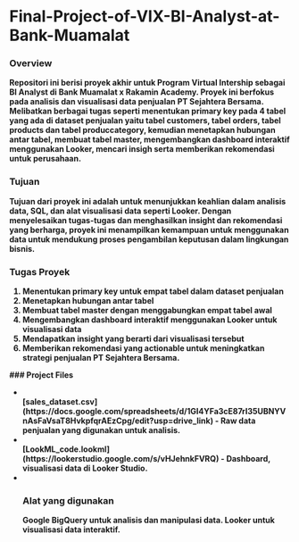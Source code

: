# Final-Project-of-VIX-BI-Analyst-at-Bank-Muamalat

### Overview<b>
Repositori ini berisi proyek akhir untuk Program Virtual Intership sebagai BI Analyst di Bank Muamalat x Rakamin Academy. Proyek ini berfokus pada analisis dan visualisasi data penjualan PT Sejahtera Bersama. Melibatkan berbagai tugas seperti menentukan primary key pada 4 tabel yang ada di dataset penjualan yaitu tabel customers, tabel orders, tabel products dan tabel produccategory, kemudian menetapkan hubungan antar tabel, membuat tabel master, mengembangkan dashboard interaktif menggunakan Looker, mencari insigh serta memberikan rekomendasi untuk perusahaan.<b>
<b>
### Tujuan<b>
Tujuan dari proyek ini adalah untuk menunjukkan keahlian dalam analisis data, SQL, dan alat visualisasi data seperti Looker. Dengan menyelesaikan tugas-tugas dan menghasilkan insight dan rekomendasi yang berharga, proyek ini menampilkan kemampuan untuk menggunakan data untuk mendukung proses pengambilan keputusan dalam lingkungan bisnis.<b>
<b>
### Tugas Proyek<b>
1. Menentukan primary key untuk empat tabel dalam dataset penjualan<b>
2. Menetapkan hubungan antar tabel<b>
3. Membuat tabel master dengan menggabungkan empat tabel awal<b>
4. Mengembangkan dashboard interaktif menggunakan Looker untuk visualisasi data<b>
5. Mendapatkan insight yang berarti dari visualisasi tersebut<b>
6. Memberikan rekomendasi yang actionable untuk meningkatkan strategi penjualan PT Sejahtera Bersama.<b>
<b>
### Project Files<b>
<ul>
<li></li></lo>[sales_dataset.csv](https://docs.google.com/spreadsheets/d/1GI4YFa3cE87rI35UBNYVnAsFaVsaT8HvkpfqrAEzCpg/edit?usp=drive_link) - Raw data penjualan yang digunakan untuk analisis.<li></li><b>
[LookML_code.lookml](https://lookerstudio.google.com/s/vHJehnkFVRQ) - Dashboard, visualisasi data di Looker Studio.<li></li><b>
<b>
  
### Alat yang digunakan <b>
Google BigQuery untuk analisis dan manipulasi data.
Looker untuk visualisasi data interaktif.
